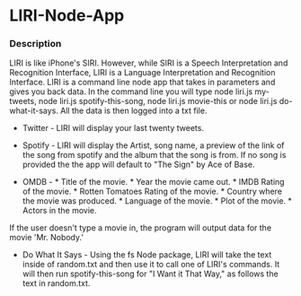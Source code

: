 # **LIRI-Node-App**

### **Description**

LIRI is like iPhone's SIRI. However, while SIRI is a Speech Interpretation and Recognition Interface, LIRI is a Language Interpretation and Recognition Interface. LIRI is a command line node app that takes in parameters and gives you back data. In the command line you will type node liri.js my-tweets, node liri.js spotify-this-song, node liri.js movie-this or node liri.js do-what-it-says. All the data is then logged into a txt file. 


* Twitter - LIRI will display your last twenty tweets. 

* Spotify - LIRI will display the Artist, song name, a preview of the link of the song from spotify and the album that the song is from. If no song is provided the the app will default to "The Sign" by Ace of Base.

* OMDB -    * Title of the movie.
   			* Year the movie came out.
   			* IMDB Rating of the movie.
   			* Rotten Tomatoes Rating of the movie.
   			* Country where the movie was produced.
   			* Language of the movie.
   			* Plot of the movie.
   			* Actors in the movie.

If the user doesn't type a movie in, the program will output data for the movie 'Mr. Nobody.'


 * Do What It Says - Using the fs Node package, LIRI will take the text inside of random.txt and then use it to call one of LIRI's commands. It will then run spotify-this-song for "I Want it That Way," as follows the text in random.txt.